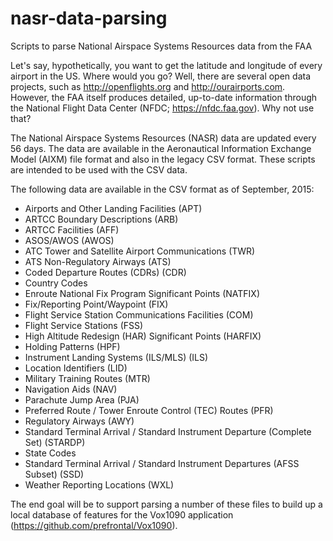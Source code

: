 # nasr-data-parsing
Scripts to parse National Airspace Systems Resources data from the FAA

Let's say, hypothetically, you want to get the latitude and longitude of every airport in the US.  Where would you go?  Well, there are several open data projects, such as http://openflights.org and http://ourairports.com.  However, the FAA itself produces detailed, up-to-date information through the National Flight Data Center (NFDC; https://nfdc.faa.gov).  Why not use that?

The National Airspace Systems Resources (NASR) data are updated every 56 days.  The data are available in the Aeronautical Information Exchange Model (AIXM) file format and also in the legacy CSV format.  These scripts are intended to be used with the CSV data.

The following data are available in the CSV format as of September, 2015:

* Airports and Other Landing Facilities (APT)
* ARTCC Boundary Descriptions (ARB)
* ARTCC Facilities (AFF)
* ASOS/AWOS (AWOS)
* ATC Tower and Satellite Airport Communications (TWR)
* ATS Non-Regulatory Airways (ATS)
* Coded Departure Routes (CDRs) (CDR)
* Country Codes
* Enroute National Fix Program Significant Points (NATFIX)
* Fix/Reporting Point/Waypoint (FIX)
* Flight Service Station Communications Facilities (COM)
* Flight Service Stations (FSS)
* High Altitude Redesign (HAR) Significant Points (HARFIX)
* Holding Patterns (HPF)
* Instrument Landing Systems (ILS/MLS) (ILS)
* Location Identifiers (LID)
* Military Training Routes (MTR)
* Navigation Aids (NAV)
* Parachute Jump Area (PJA)
* Preferred Route / Tower Enroute Control (TEC) Routes (PFR)
* Regulatory Airways (AWY)
* Standard Terminal Arrival / Standard Instrument Departure (Complete Set) (STARDP)
* State Codes
* Standard Terminal Arrival / Standard Instrument Departures (AFSS Subset) (SSD)
* Weather Reporting Locations (WXL)

The end goal will be to support parsing a number of these files to build up a local database of features for the Vox1090 application (https://github.com/prefrontal/Vox1090).
